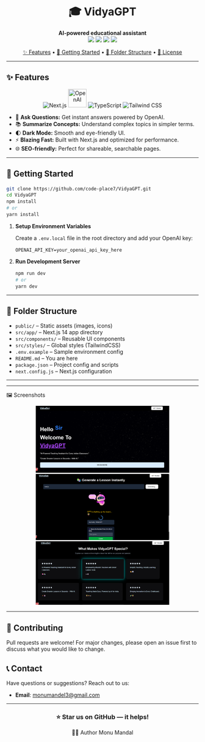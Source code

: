 <div align="center">

# 🎓 VidyaGPT



<p align="center">
  <b>AI-powered educational assistant</b><br>
  <img src="https://img.shields.io/badge/Next.js-000?logo=next.js&logoColor=fff" />
  <img src="https://img.shields.io/badge/OpenAI-412991?logo=openai&logoColor=fff" />
  <img src="https://img.shields.io/badge/TypeScript-3178C6?logo=typescript&logoColor=fff" />
  <img src="https://img.shields.io/badge/Tailwind-38BDF8?logo=tailwindcss&logoColor=fff" />
</p>
</div>


<p align="center">
  <a href="#-features">✨ Features</a> •
  <a href="#-getting-started">🚀 Getting Started</a> •
  <a href="#-folder-structure">📁 Folder Structure</a> •
  <a href="#-license">📝 License</a>
</p>

---

## ✨ Features

<p align="center">
  <img src="https://img.icons8.com/color/48/nextjs.png" title="Next.js" />
<img src="https://cdn.jsdelivr.net/npm/simple-icons@v11/icons/openai.svg" width="48" height="48" title="OpenAI" />  <img src="https://img.icons8.com/color/48/typescript.png" title="TypeScript" />
  <img src="https://img.icons8.com/color/48/tailwindcss.png" title="Tailwind CSS" />
</p>

- 💬 **Ask Questions:** Get instant answers powered by OpenAI.
- 📚 **Summarize Concepts:** Understand complex topics in simpler terms.
- 🌓 **Dark Mode:** Smooth and eye-friendly UI.
- ⚡ **Blazing Fast:** Built with Next.js and optimized for performance.
- 🌐 **SEO-friendly:** Perfect for shareable, searchable pages.

---

## 🚀 Getting Started

```bash
git clone https://github.com/code-place7/VidyaGPT.git
cd VidyaGPT
npm install
# or
yarn install
```

1. **Setup Environment Variables**

   Create a `.env.local` file in the root directory and add your OpenAI key:

   ```env
   OPENAI_API_KEY=your_openai_api_key_here
   ```

2. **Run Development Server**

   ```bash
   npm run dev
   # or
   yarn dev
   ```

---

## 📁 Folder Structure

- `public/` – Static assets (images, icons)
- `src/app/` – Next.js 14 app directory
- `src/components/` – Reusable UI components
- `src/styles/` – Global styles (TailwindCSS)
- `.env.example` – Sample environment config
- `README.md` – You are here
- `package.json` – Project config and scripts
- `next.config.js` – Next.js configuration

---

---

🖼️ Screenshots

<p align="center"> <img src="public/home.png" width="350" alt="prepcrack Screenshot 1" /> <img src="public/generate.png" width="350" alt="prepcrack Screenshot 2" /> <img src="public/features.png" width="350" alt="prepcrack Screenshot 2" /> </p>

---

## 🤝 Contributing

Pull requests are welcome!
For major changes, please open an issue first to discuss what you would like to change.

## 📞 Contact

Have questions or suggestions? Reach out to us:

- **Email**: monumandel3@gmail.com

---

<div align="center">
  
### ⭐ Star us on GitHub — it helps!
<p align="center">
 👨‍💻 Author
Monu Mandal 
</p>

</div>
